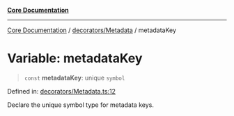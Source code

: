[**Core Documentation**](../../../README.md)

***

[Core Documentation](../../../README.md) / [decorators/Metadata](../README.md) / metadataKey

# Variable: metadataKey

> `const` **metadataKey**: unique `symbol`

Defined in: [decorators/Metadata.ts:12](https://github.com/stonemjs/core/blob/b1f29857c7f1e529739f22d486494bed3b22d2c6/src/decorators/Metadata.ts#L12)

Declare the unique symbol type for metadata keys.
